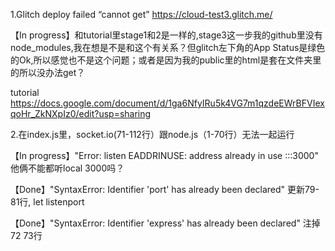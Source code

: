 1.Glitch deploy failed “cannot get” https://cloud-test3.glitch.me/

【In progress】和tutorial里stage1和2是一样的,stage3这一步我的github里没有node_modules,我在想是不是和这个有关系？但glitch左下角的App Status是绿色的Ok,所以感觉也不是这个问题；或者是因为我的public里的html是套在文件夹里的所以没办法get？

tutorial https://docs.google.com/document/d/1ga6NfyIRu5k4VG7m1qzdeEWrBFVIexqoHr_ZkNXpIz0/edit?usp=sharing

2.在index.js里，socket.io(71-112行）跟node.js（1-70行）无法一起运行

【In progress】"Error: listen EADDRINUSE: address already in use :::3000" 他俩不能都听local 3000吗？

【Done】"SyntaxError: Identifier 'port' has already been declared" 更新79-81行, let listenport

【Done】"SyntaxError: Identifier 'express' has already been declared" 注掉72 73行

